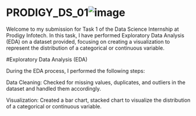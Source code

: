 # PRODIGY_DS_01![image](https://github.com/user-attachments/assets/adcd7cdd-2f73-4d54-8308-b02b200155de)
Welcome to my submission for Task 1 of the Data Science Internship at Prodigy Infotech. In this task, I have performed Exploratory Data Analysis (EDA) on a dataset provided, focusing on creating a visualization to represent the distribution of a categorical or continuous variable.

#Exploratory Data Analysis (EDA)

During the EDA process, I performed the following steps:

Data Cleaning: Checked for missing values, duplicates, and outliers in the dataset and handled them accordingly.

Visualization: Created a bar chart, stacked chart to visualize the distribution of a categorical or continuous variable.
